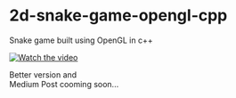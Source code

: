 # 2d-snake-game-opengl-cpp
Snake game built using OpenGL in c++


[![Watch the video]()](https://github.com/intelligentchild/2d-snake-game-opengl-cpp/blob/master/video/snakegame2.mp4)






Better version and <br>
Medium Post cooming soon...
